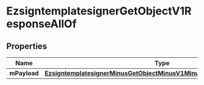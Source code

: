 
# EzsigntemplatesignerGetObjectV1ResponseAllOf

## Properties
Name | Type | Description | Notes
------------ | ------------- | ------------- | -------------
**mPayload** | [**EzsigntemplatesignerMinusGetObjectMinusV1MinusResponseMinusMPayload**](EzsigntemplatesignerMinusGetObjectMinusV1MinusResponseMinusMPayload.md) |  | 



